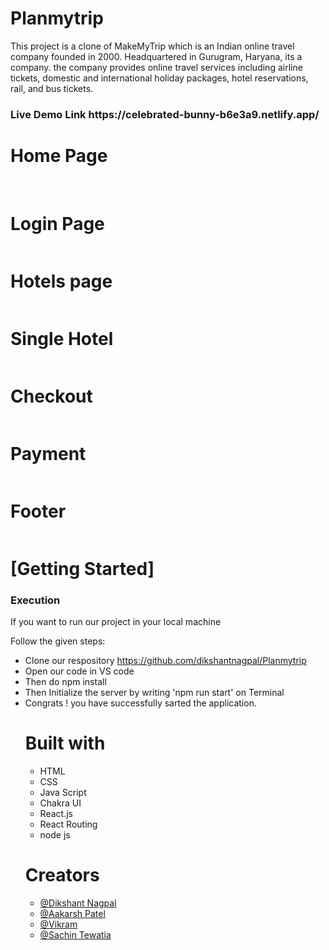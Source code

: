 # Planmytrip
This project is a clone of MakeMyTrip which is an Indian online travel company founded in 2000. Headquartered in Gurugram, Haryana, its a company. the company provides online travel services including airline tickets, domestic and international holiday packages, hotel reservations, rail, and bus tickets.
 
 <h3>Live Demo Link https://celebrated-bunny-b6e3a9.netlify.app/ </h3>
 
  <h1>Home Page</h1>
    <img src="https://user-images.githubusercontent.com/108027350/222748905-02ecef55-4886-42be-9cd7-b1c702ac321b.png" alt="">
    <img src="https://user-images.githubusercontent.com/108027350/222748993-a35a4a43-d94e-49c6-b154-5d2620b8be3b.png" alt="">
    <img src="https://user-images.githubusercontent.com/108027350/222749071-8ea7f3a0-a314-4299-a074-600752e36efc.png" alt="">
  
  <h1>Login Page</h1>
    <img src="https://user-images.githubusercontent.com/108027350/222749148-d5741585-73f6-4b7e-a6ef-56db9715c6ad.png" alt="">
    
   <h1>Hotels page</h1>
   <img src="https://user-images.githubusercontent.com/106018569/223726786-e15045ad-4978-4223-9646-1b93ba9fda54.png" alt="">
   
   <h1>Single Hotel</h1>
    <img src="https://user-images.githubusercontent.com/106018569/223727167-0c657cf2-b58f-4686-bb67-24f547d95d41.png" alt="">
    
   <h1>Checkout</h1>
    <img src="https://user-images.githubusercontent.com/106018569/223727438-87bf9b0e-4fa2-4e35-9baa-4413c15227df.png" alt="">    
    
   <h1>Payment</h1>
    <img src="https://user-images.githubusercontent.com/106018569/223727653-c7945128-a7e7-4038-9b95-0271bb8fff20.png" alt="">
    
   <h1>Footer</h1>
    <img src="https://user-images.githubusercontent.com/106018569/223728839-e0e58ebd-5ef2-4d85-b645-928c66047e5f.png" alt="">
 
 
 <h1>[Getting Started]</h1>
    <h3>Execution</h3>
    <p>If you want to run our project in your local machine</p>
    <p>Follow the given steps:</p>
    <ul>
        <li>Clone our respository <a href="https://github.com/dikshantnagpal/Planmytrip">https://github.com/dikshantnagpal/Planmytrip</a></li>
        <li>Open our code in VS code </li>
 <li>Then do npm install</li>
        <li>Then Initialize the server by writing 'npm run start' on Terminal</li>
 <li>Congrats !  you have successfully sarted the application.</li>
  
  <h1>Built with</h1>
    <ul>
        <li>HTML</li>
        <li>CSS</li>
        <li>Java Script</li>
        <li>Chakra UI </li>
  <li>React.js</li>
  <li>React Routing</li>
        <li>node js</li>
        </ul>
        <h1>Creators</h1>
    <ul>
       <li><a href="https://github.com/dikshantnagpal">@Dikshant Nagpal</a></li>
        <li><a href="https://github.com/aakarshpatel84">@Aakarsh Patel</a></li>
   <li><a href="https://github.com/VK14133M02">@Vikram</a></li>
   <li><a href="https://github.com/Sachintewatia-tech">@Sachin Tewatia</a></li>
